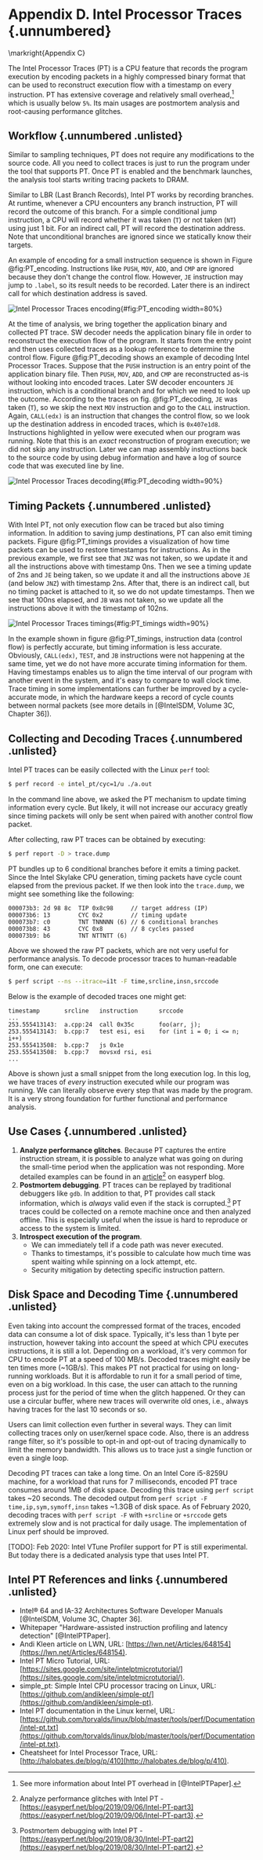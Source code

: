 # Appendix D. Intel Processor Traces {.unnumbered}

\markright{Appendix C}

The Intel Processor Traces (PT) is a CPU feature that records the program execution by encoding packets in a highly compressed binary format that can be used to reconstruct execution flow with a timestamp on every instruction. PT has extensive coverage and relatively small overhead,[^1] which is usually below `5%`. Its main usages are postmortem analysis and root-causing performance glitches.

## Workflow {.unnumbered .unlisted}

Similar to sampling techniques, PT does not require any modifications to the source code. All you need to collect traces is just to run the program under the tool that supports PT. Once PT is enabled and the benchmark launches, the analysis tool starts writing tracing packets to DRAM. 

Similar to LBR (Last Branch Records), Intel PT works by recording branches. At runtime, whenever a CPU encounters any branch instruction, PT will record the outcome of this branch. For a simple conditional jump instruction, a CPU will record whether it was taken (`T`) or not taken (`NT`) using just 1 bit. For an indirect call, PT will record the destination address. Note that unconditional branches are ignored since we statically know their targets. 

An example of encoding for a small instruction sequence is shown in Figure @fig:PT_encoding. Instructions like `PUSH`, `MOV`, `ADD`, and `CMP` are ignored because they don't change the control flow. However, `JE` instruction may jump to `.label`, so its result needs to be recorded. Later there is an indirect call for which destination address is saved.

![Intel Processor Traces encoding](../../img/appendix-D/PT_encoding.jpg){#fig:PT_encoding width=80%}

At the time of analysis, we bring together the application binary and collected PT trace. SW decoder needs the application binary file in order to reconstruct the execution flow of the program. It starts from the entry point and then uses collected traces as a lookup reference to determine the control flow. Figure @fig:PT_decoding shows an example of decoding Intel Processor Traces. Suppose that the `PUSH` instruction is an entry point of the application binary file. Then `PUSH`, `MOV`, `ADD`, and `CMP` are reconstructed as-is without looking into encoded traces. Later SW decoder encounters `JE` instruction, which is a conditional branch and for which we need to look up the outcome. According to the traces on fig. @fig:PT_decoding, `JE` was taken (`T`), so we skip the next `MOV` instruction and go to the `CALL` instruction. Again, `CALL(edx)` is an instruction that changes the control flow, so we look up the destination address in encoded traces, which is `0x407e1d8`. Instructions highlighted in yellow were executed when our program was running. Note that this is an *exact* reconstruction of program execution; we did not skip any instruction. Later we can map assembly instructions back to the source code by using debug information and have a log of source code that was executed line by line.

![Intel Processor Traces decoding](../../img/appendix-D/PT_decoding.jpg){#fig:PT_decoding width=90%}

## Timing Packets {.unnumbered .unlisted}

With Intel PT, not only execution flow can be traced but also timing information. In addition to saving jump destinations, PT can also emit timing packets. Figure @fig:PT_timings provides a visualization of how time packets can be used to restore timestamps for instructions. As in the previous example, we first see that `JNZ` was not taken, so we update it and all the instructions above with timestamp 0ns. Then we see a timing update of 2ns and `JE` being taken, so we update it and all the instructions above `JE` (and below `JNZ`) with timestamp 2ns. After that, there is an indirect call, but no timing packet is attached to it, so we do not update timestamps. Then we see that 100ns elapsed, and `JB` was not taken, so we update all the instructions above it with the timestamp of 102ns.

![Intel Processor Traces timings](../../img/appendix-D/PT_timings.jpg){#fig:PT_timings width=90%}

In the example shown in figure @fig:PT_timings, instruction data (control flow) is perfectly accurate, but timing information is less accurate. Obviously, `CALL(edx)`, `TEST`, and `JB` instructions were not happening at the same time, yet we do not have more accurate timing information for them. Having timestamps enables us to align the time interval of our program with another event in the system, and it's easy to compare to wall clock time. Trace timing in some implementations can further be improved by a cycle-accurate mode, in which the hardware keeps a record of cycle counts between normal packets (see more details in [@IntelSDM, Volume 3C, Chapter 36]).

## Collecting and Decoding Traces {.unnumbered .unlisted}

Intel PT traces can be easily collected with the Linux `perf` tool:

```bash
$ perf record -e intel_pt/cyc=1/u ./a.out
```

In the command line above, we asked the PT mechanism to update timing information every cycle. But likely, it will not increase our accuracy greatly since timing packets will only be sent when paired with another control flow packet.

After collecting, raw PT traces can be obtained by executing:

```bash
$ perf report -D > trace.dump
```

PT bundles up to 6 conditional branches before it emits a timing packet. Since the Intel Skylake CPU generation, timing packets have cycle count elapsed from the previous packet. If we then look into the `trace.dump`, we might see something like the following:

```
000073b3: 2d 98 8c  TIP 0x8c98     // target address (IP)
000073b6: 13        CYC 0x2        // timing update
000073b7: c0        TNT TNNNNN (6) // 6 conditional branches
000073b8: 43        CYC 0x8        // 8 cycles passed
000073b9: b6        TNT NTTNTT (6)
```

Above we showed the raw PT packets, which are not very useful for performance analysis. To decode processor traces to human-readable form, one can execute:

```bash
$ perf script --ns --itrace=i1t -F time,srcline,insn,srccode
```

Below is the example of decoded traces one might get:

```
timestamp       srcline   instruction      srccode
...
253.555413143:  a.cpp:24  call 0x35c       foo(arr, j);
253.555413143:  b.cpp:7   test esi, esi    for (int i = 0; i <= n; i++)
253.555413508:  b.cpp:7   js 0x1e
253.555413508:  b.cpp:7   movsxd rsi, esi
...
```

Above is shown just a small snippet from the long execution log. In this log, we have traces of *every* instruction executed while our program was running. We can literally observe every step that was made by the program. It is a very strong foundation for further functional and performance analysis.

## Use Cases {.unnumbered .unlisted}

1. **Analyze performance glitches**. Because PT captures the entire instruction stream, it is possible to analyze what was going on during the small-time period when the application was not responding. More detailed examples can be found in an [article](https://easyperf.net/blog/2019/09/06/Intel-PT-part3)[^2] on easyperf blog.
2. **Postmortem debugging**. PT traces can be replayed by traditional debuggers like `gdb`. In addition to that, PT provides call stack information, which is *always* valid even if the stack is corrupted.[^3] PT traces could be collected on a remote machine once and then analyzed offline. This is especially useful when the issue is hard to reproduce or access to the system is limited. 
3. **Introspect execution of the program**.
   - We can immediately tell if a code path was never executed. 
   - Thanks to timestamps, it's possible to calculate how much time was spent waiting while spinning on a lock attempt, etc.
   - Security mitigation by detecting specific instruction pattern.

## Disk Space and Decoding Time {.unnumbered .unlisted}

Even taking into account the compressed format of the traces, encoded data can consume a lot of disk space. Typically, it's less than 1 byte per instruction, however taking into account the speed at which CPU executes instructions, it is still a lot. Depending on a workload, it's very common for CPU to encode PT at a speed of 100 MB/s. Decoded traces might easily be ten times more (~1GB/s). This makes PT not practical for using on long-running workloads. But it is affordable to run it for a small period of time, even on a big workload. In this case, the user can attach to the running process just for the period of time when the glitch happened. Or they can use a circular buffer, where new traces will overwrite old ones, i.e., always having traces for the last 10 seconds or so.

Users can limit collection even further in several ways. They can limit collecting traces only on user/kernel space code. Also, there is an address range filter, so it's possible to opt-in and opt-out of tracing dynamically to limit the memory bandwidth. This allows us to trace just a single function or even a single loop.

Decoding PT traces can take a long time. On an Intel Core i5-8259U machine, for a workload that runs for 7 milliseconds, encoded PT trace consumes around 1MB of disk space. Decoding this trace using `perf script` takes ~20 seconds. The decoded output from `perf script -F time,ip,sym,symoff,insn` takes ~1.3GB of disk space. As of February 2020, decoding traces with `perf script -F` with `+srcline` or `+srccode` gets extremely slow and is not practical for daily usage. The implementation of Linux perf should be improved. 

[TODO]: Feb 2020: Intel VTune Profiler support for PT is still experimental. But today there is a dedicated analysis type that uses Intel PT.

## Intel PT References and links {.unnumbered .unlisted}

* Intel® 64 and IA-32 Architectures Software Developer Manuals [@IntelSDM, Volume 3C, Chapter 36].
* Whitepaper "Hardware-assisted instruction profiling and latency detection" [@IntelPTPaper].
* Andi Kleen article on LWN, URL: [https://lwn.net/Articles/648154](https://lwn.net/Articles/648154).
* Intel PT Micro Tutorial, URL: [https://sites.google.com/site/intelptmicrotutorial/](https://sites.google.com/site/intelptmicrotutorial/).
* simple_pt: Simple Intel CPU processor tracing on Linux, URL:
  [https://github.com/andikleen/simple-pt/](https://github.com/andikleen/simple-pt).
* Intel PT documentation in the Linux kernel, URL:
  [https://github.com/torvalds/linux/blob/master/tools/perf/Documentation/intel-pt.txt](https://github.com/torvalds/linux/blob/master/tools/perf/Documentation/intel-pt.txt).
* Cheatsheet for Intel Processor Trace, URL: [http://halobates.de/blog/p/410](http://halobates.de/blog/p/410).

[^1]: See more information about Intel PT overhead in [@IntelPTPaper].
[^2]: Analyze performance glitches with Intel PT - [https://easyperf.net/blog/2019/09/06/Intel-PT-part3](https://easyperf.net/blog/2019/09/06/Intel-PT-part3).
[^3]: Postmortem debugging with Intel PT - [https://easyperf.net/blog/2019/08/30/Intel-PT-part2](https://easyperf.net/blog/2019/08/30/Intel-PT-part2).
